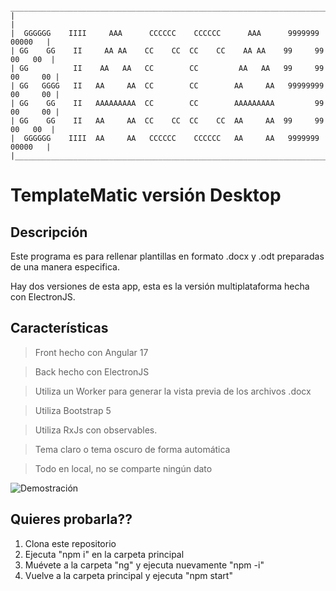 ```
 _________________________________________________________________________________
|                                                                                 |
|  GGGGGG    IIII     AAA      CCCCCC    CCCCCC      AAA      9999999     00000   |
| GG    GG    II     AA AA    CC    CC  CC    CC    AA AA    99     99   00   00  |
| GG          II    AA   AA   CC        CC         AA   AA   99     99  00     00 |
| GG   GGGG   II   AA     AA  CC        CC        AA     AA   99999999  00     00 |
| GG    GG    II   AAAAAAAAA  CC        CC        AAAAAAAAA         99  00     00 |
| GG    GG    II   AA     AA  CC    CC  CC    CC  AA     AA  99     99   00   00  |
|  GGGGGG    IIII  AA     AA   CCCCCC    CCCCCC   AA     AA   9999999     00000   |
|_________________________________________________________________________________|
```

# TemplateMatic versión Desktop

## Descripción

Este programa es para rellenar plantillas en formato .docx y .odt preparadas de una manera especifica.

Hay dos versiones de esta app, esta es la versión multiplataforma hecha con ElectronJS.

## Características

> Front hecho con Angular 17

> Back hecho con ElectronJS

> Utiliza un Worker para generar la vista previa de los archivos .docx

> Utiliza Bootstrap 5

> Utiliza RxJs con observables.

> Tema claro o tema oscuro de forma automática

> Todo en local, no se comparte ningún dato

<img src="https://raw.githubusercontent.com/giacca90/TemplateMaticDesktop/master/demo.gif" alt="Demostración">

## Quieres probarla??

1. Clona este repositorio
2. Ejecuta "npm i" en la carpeta principal
3. Muévete a la carpeta "ng" y ejecuta nuevamente "npm -i"
4. Vuelve a la carpeta principal y ejecuta "npm start"
